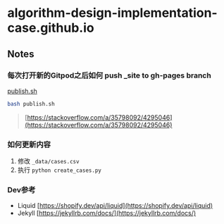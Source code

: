 # algorithm-design-implementation-case.github.io

## Notes

### 每次打开新的Gitpod之后如何 push _site to gh-pages branch

[publish.sh](publish.sh)

```bash
bash publish.sh
```

> [https://stackoverflow.com/a/35798092/4295046](https://stackoverflow.com/a/35798092/4295046)

### 如何更新内容

1. 修改 `_data/cases.csv`
2. 执行 `python create_cases.py`

### Dev参考

- Liquid [https://shopify.dev/api/liquid](https://shopify.dev/api/liquid)
- Jekyll [https://jekyllrb.com/docs/](https://jekyllrb.com/docs/)
